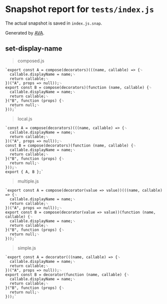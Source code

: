 # Snapshot report for `tests/index.js`

The actual snapshot is saved in `index.js.snap`.

Generated by [AVA](https://ava.li).

## set-display-name

> composed.js

    `export const A = compose(decorators)(((name, callable) => {␊
      callable.displayName = name;␊
      return callable;␊
    })("A", props => null));␊
    export const B = compose(decorators)(function (name, callable) {␊
      callable.displayName = name;␊
      return callable;␊
    }("B", function (props) {␊
      return null;␊
    }));`

> local.js

    `const A = compose(decorators)(((name, callable) => {␊
      callable.displayName = name;␊
      return callable;␊
    })("A", props => null));␊
    const B = compose(decorators)(function (name, callable) {␊
      callable.displayName = name;␊
      return callable;␊
    }("B", function (props) {␊
      return null;␊
    }));␊
    export { A, B };`

> multiple.js

    `export const A = compose(decorator(value => value))(((name, callable) => {␊
      callable.displayName = name;␊
      return callable;␊
    })("A", props => null));␊
    export const B = compose(decorator(value => value))(function (name, callable) {␊
      callable.displayName = name;␊
      return callable;␊
    }("B", function (props) {␊
      return null;␊
    }));`

> simple.js

    `export const A = decorator(((name, callable) => {␊
      callable.displayName = name;␊
      return callable;␊
    })("A", props => null));␊
    export const B = decorator(function (name, callable) {␊
      callable.displayName = name;␊
      return callable;␊
    }("B", function (props) {␊
      return null;␊
    }));`
